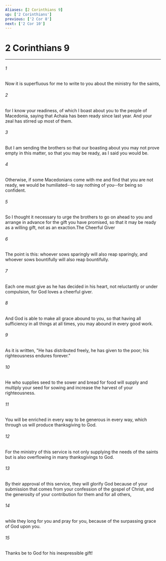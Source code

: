 ```yaml
---
Aliases: [2 Corinthians 9]
up: ['2 Corinthians']
previous: ['2 Cor 8']
next: ['2 Cor 10']
---
```

# 2 Corinthians 9
***



###### 1 
Now it is superfluous for me to write to you about the ministry for the saints, 

###### 2 
for I know your readiness, of which I boast about you to the people of Macedonia, saying that Achaia has been ready since last year. And your zeal has stirred up most of them. 

###### 3 
But I am sending the brothers so that our boasting about you may not prove empty in this matter, so that you may be ready, as I said you would be. 

###### 4 
Otherwise, if some Macedonians come with me and find that you are not ready, we would be humiliated--to say nothing of you--for being so confident. 

###### 5 
So I thought it necessary to urge the brothers to go on ahead to you and arrange in advance for the gift you have promised, so that it may be ready as a willing gift, not as an exaction.The Cheerful Giver 

###### 6 
The point is this: whoever sows sparingly will also reap sparingly, and whoever sows bountifully will also reap bountifully. 

###### 7 
Each one must give as he has decided in his heart, not reluctantly or under compulsion, for God loves a cheerful giver. 

###### 8 
And God is able to make all grace abound to you, so that having all sufficiency in all things at all times, you may abound in every good work. 

###### 9 
As it is written, "He has distributed freely, he has given to the poor; his righteousness endures forever." 

###### 10 
He who supplies seed to the sower and bread for food will supply and multiply your seed for sowing and increase the harvest of your righteousness. 

###### 11 
You will be enriched in every way to be generous in every way, which through us will produce thanksgiving to God. 

###### 12 
For the ministry of this service is not only supplying the needs of the saints but is also overflowing in many thanksgivings to God. 

###### 13 
By their approval of this service, they will glorify God because of your submission that comes from your confession of the gospel of Christ, and the generosity of your contribution for them and for all others, 

###### 14 
while they long for you and pray for you, because of the surpassing grace of God upon you. 

###### 15 
Thanks be to God for his inexpressible gift!
